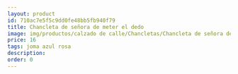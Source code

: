 ```yaml
---
layout: product
id: 710ac7e5f5c9dd0fe48bb5fb940f79
title: Chancleta de señora de meter el dedo
image: img/productos/calzado de calle/Chancletas/Chancleta de señora de meter el dedo=16=joma azul rosa.webp
price: 16
tags: joma azul rosa
description: 
order: 0
---
```

